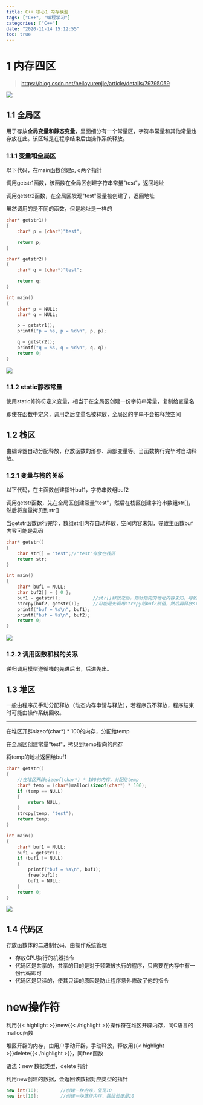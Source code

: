 ```yaml
---
title: C++ 核心1 内存模型
tags: ["C++", "编程学习"]
categories: ["C++"]
date: "2020-11-14 15:12:55"
toc: true
---
```



# 1 内存四区
> https://blog.csdn.net/helloyurenjie/article/details/79795059

![](https://img2018.cnblogs.com/blog/1449975/201901/1449975-20190104213122533-1904218420.png)

## 1.1 全局区
用于存放**全局变量和静态变量**，里面细分有一个常量区，字符串常量和其他常量也存放在此。该区域是在程序结束后由操作系统释放。

### 1.1.1 变量和全局区

以下代码，在main函数创建p, q两个指针

调用getstr1函数，该函数在全局区创建字符串常量"test"，返回地址

调用getstr2函数，在全局区发现"test"常量被创建了，返回地址

虽然调用的是不同的函数，但是地址是一样的
```cpp
char* getstr1()
{
	char* p = (char*)"test";

	return p;
}

char* getstr2()
{
	char* q = (char*)"test";

	return q;
}

int main()
{
	char* p = NULL;
	char* q = NULL;

	p = getstr1();
	printf("p = %s, p = %d\n", p, p);

	q = getstr2();
	printf("q = %s, q = %d\n", q, q);
	return 0;
}
```

![](https://img-blog.csdn.net/20180402223156941)

### 1.1.2 static静态常量
使用static修饰符定义变量，相当于在全局区创建一份字符串常量，复制给变量名

即使在函数中定义，调用之后变量名被释放，全局区的字串不会被释放空间

## 1.2 栈区

由编译器自动分配释放，存放函数的形参、局部变量等。当函数执行完毕时自动释放。

### 1.2.1 变量与栈的关系

以下代码，在主函数创建指针buf1，字符串数组buf2

调用getstr函数，先在全局区创建常量"test"，然后在栈区创建字符串数组str[]，然后将变量拷贝到str[]

当getstr函数运行完毕，数组str[]内存自动释放，空间内容未知，导致主函数buf内容可能是乱码
```cpp
char* getstr()
{
	char str[] = "test";//"test"存放在栈区
	return str;
}

int main()
{
	char* buf1 = NULL;
	char buf2[] = { 0 };
	buf1 = getstr();			//str[]释放之后，指针指向的地址内容未知，导致乱码
	strcpy(buf2, getstr());		//可能是先调用strcpy给buf2赋值，然后再释放str[]
	printf("buf = %s\n", buf1);
	printf("buf = %s\n", buf2);
	return 0;
}
```

![](https://img-blog.csdn.net/20180402214955401)

### 1.2.2 调用函数和栈的关系
递归调用模型遵循栈的先进后出，后进先出。

## 1.3 堆区
一般由程序员手动分配释放（动态内存申请与释放），若程序员不释放，程序结束时可能由操作系统回收。

---

在堆区开辟sizeof(char*) * 100的内存，分配给temp

在全局区创建常量"test"，拷贝到temp指向的内存

将temp的地址返回给buf1

```cpp
char* getstr()
{
	//在堆区开辟sizeof(char*) * 100的内存，分配给temp
	char* temp = (char*)malloc(sizeof(char*) * 100);
	if (temp == NULL)
	{
		return NULL;
	}
	strcpy(temp, "test");
	return temp;
}

int main()
{
	char* buf1 = NULL;
	buf1 = getstr();
	if (buf1 != NULL)
	{
		printf("buf = %s\n", buf1);
		free(buf1);
		buf1 = NULL; 
	}
	return 0;
}
```

![](https://img-blog.csdn.net/20180402221307220)

## 1.4 代码区
存放函数体的二进制代码，由操作系统管理

- 存放CPU执行的机器指令
- 代码区是共享的，共享的目的是对于频繁被执行的程序，只需要在内存中有一份代码即可
- 代码区是只读的，使其只读的原因是防止程序意外修改了他的指令

# new操作符
利用{{< highlight >}}new{{< /highlight >}}操作符在堆区开辟内存，同C语言的malloc函数

堆区开辟的内存，由用户手动开辟，手动释放，释放用{{< highlight >}}delete{{< /highlight >}}，同free函数

语法：new 数据类型，delete 指针

利用new创建的数据，会返回该数据对应类型的指针

```cpp
new int(10);        //创建一块内存，值是10
new int[10];        //创建一块连续内存，数组长度是10
```